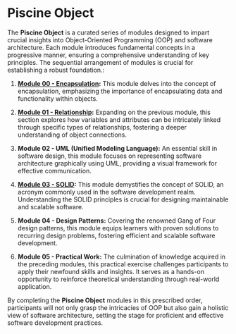 # Piscine Object
The **Piscine Object** is a curated series of modules designed to impart crucial insights into Object-Oriented Programming (OOP) and software architecture. Each module introduces fundamental concepts in a progressive manner, ensuring a comprehensive understanding of key principles. The sequential arrangement of modules is crucial for establishing a robust foundation.:

1. **[Module 00 - Encapsulation](module_00/README.md):**
   This module delves into the concept of encapsulation, emphasizing the importance of encapsulating data and functionality within objects.

2. **[Module 01 - Relationship](module_01/README.md):**
   Expanding on the previous module, this section explores how variables and attributes can be intricately linked through specific types of relationships, fostering a deeper understanding of object connections.

3. **Module 02 - UML (Unified Modeling Language):**
   An essential skill in software design, this module focuses on representing software architecture graphically using UML, providing a visual framework for effective communication.

4. **[Module 03 - SOLID](module_03/README.md):**
   This module demystifies the concept of SOLID, an acronym commonly used in the software development realm. Understanding the SOLID principles is crucial for designing maintainable and scalable software.

5. **Module 04 - Design Patterns:**
   Covering the renowned Gang of Four design patterns, this module equips learners with proven solutions to recurring design problems, fostering efficient and scalable software development.

6. **Module 05 - Practical Work:**
   The culmination of knowledge acquired in the preceding modules, this practical exercise challenges participants to apply their newfound skills and insights. It serves as a hands-on opportunity to reinforce theoretical understanding through real-world application.

By completing the **Piscine Object** modules in this prescribed order, participants will not only grasp the intricacies of OOP but also gain a holistic view of software architecture, setting the stage for proficient and effective software development practices.
